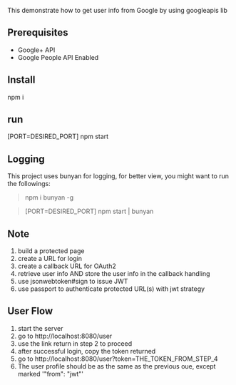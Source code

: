 This demonstrate how to get user info from Google by using googleapis lib

## Prerequisites
- Google+ API
- Google People API Enabled

## Install
npm i

## run
[PORT=DESIRED_PORT] npm start

## Logging
This project uses bunyan for logging, for better view, you might want to run the followings:
> npm i bunyan -g

> [PORT=DESIRED_PORT] npm start | bunyan

## Note

1. build a protected page
1. create a URL for login
1. create a callback URL for OAuth2
1. retrieve user info AND store the user info in the callback handling
1. use jsonwebtoken#sign to issue JWT
1. use passport to authenticate protected URL(s) with jwt strategy

## User Flow

1. start the server
1. go to http://localhost:8080/user
1. use the link return in step 2 to proceed
1. after successful login, copy the token returned
1. go to http://localhost:8080/user?token=THE_TOKEN_FROM_STEP_4
1. The user profile should be as the same as the previous oue, except marked '"from": "jwt"'
